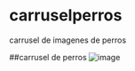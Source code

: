 # carruselperros
carrusel de imagenes de perros

##carrusel de perros
![image](https://github.com/user-attachments/assets/65847139-a210-47f1-a5cd-fd845033ea64)
